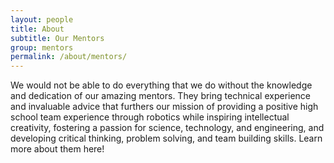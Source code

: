 ```yaml
---
layout: people
title: About
subtitle: Our Mentors
group: mentors
permalink: /about/mentors/
---
```


We would not be able to do everything that we do without the knowledge and dedication of our amazing mentors. They bring technical experience and invaluable advice that furthers our mission of providing a positive high school team experience through robotics while inspiring intellectual creativity, fostering a passion for science, technology, and engineering, and developing critical thinking, problem solving, and team building skills. Learn more about them here!
<br>
<br>